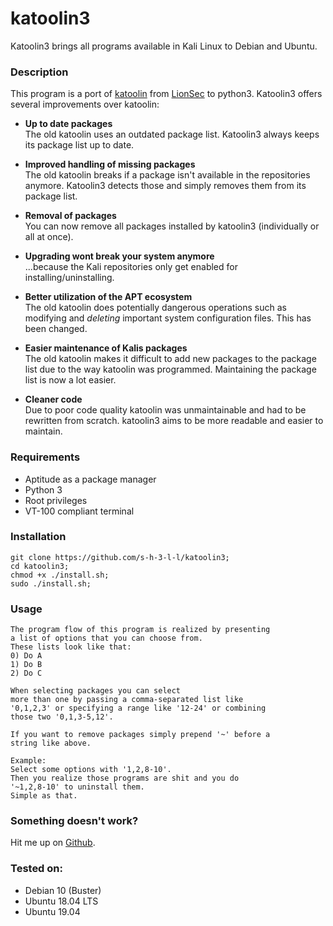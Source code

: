 # katoolin3
Katoolin3 brings all programs available in Kali Linux to Debian and Ubuntu.

### Description
This program is a port of [katoolin](https://github.com/LionSec/katoolin) from [LionSec](https://github.com/LionSec) to python3. Katoolin3 offers several improvements over katoolin:
- __Up to date packages__    
The old katoolin uses an outdated package list. Katoolin3 always keeps its package list up to date.

- __Improved handling of missing packages__   
The old katoolin breaks if a package isn't available in the repositories anymore. Katoolin3 detects those and simply removes them from its package list.

- __Removal of packages__    
You can now remove all packages installed by katoolin3 (individually or all at once).

- __Upgrading wont break your system anymore__   
...because the Kali repositories only get enabled for installing/uninstalling.

- __Better utilization of the APT ecosystem__   
The old katoolin does potentially dangerous operations such as modifying and *deleting* important system configuration files. This has been changed.

- __Easier maintenance of Kalis packages__   
The old katoolin makes it difficult to add new packages to the package list due to the way katoolin was programmed. Maintaining the package list is now a lot easier.

- __Cleaner code__   
Due to poor code quality katoolin was unmaintainable and had to be rewritten from scratch. katoolin3 aims to be more readable and easier to maintain.

### Requirements
- Aptitude as a package manager
- Python 3
- Root privileges
- VT-100 compliant terminal

### Installation
```
git clone https://github.com/s-h-3-l-l/katoolin3;
cd katoolin3;
chmod +x ./install.sh;
sudo ./install.sh;
```

### Usage
```
The program flow of this program is realized by presenting
a list of options that you can choose from.
These lists look like that:
0) Do A
1) Do B
2) Do C

When selecting packages you can select
more than one by passing a comma-separated list like
'0,1,2,3' or specifying a range like '12-24' or combining
those two '0,1,3-5,12'.

If you want to remove packages simply prepend '~' before a
string like above.

Example:
Select some options with '1,2,8-10'.
Then you realize those programs are shit and you do
'~1,2,8-10' to uninstall them.
Simple as that.
```
### Something doesn't work?
Hit me up on [Github](https://github.com/s-h-3-l-l/katoolin3/issues/new/choose).

### Tested on:
- Debian 10 (Buster)
- Ubuntu 18.04 LTS
- Ubuntu 19.04

